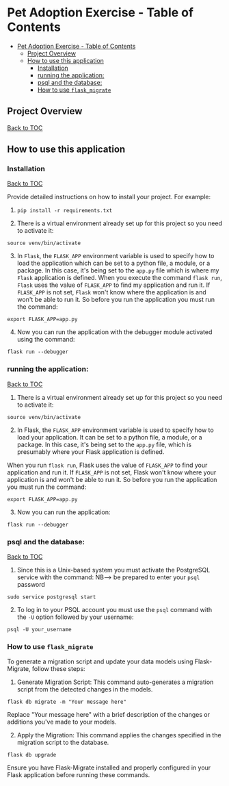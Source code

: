 # Pet Adoption Exercise - Table of Contents

- [Pet Adoption Exercise - Table of Contents](#pet-adoption-exercise---table-of-contents)
  - [Project Overview](#project-overview)
  - [How to use this application](#how-to-use-this-application)
    - [Installation](#installation)
    - [running the application:](#running-the-application)
    - [psql and the database:](#psql-and-the-database)
    - [How to use `flask_migrate`](#how-to-use-flask_migrate)

## Project Overview 

[Back to TOC](#notarious---table-of-contents)

## How to use this application

### Installation

[Back to TOC](#notarious---table-of-contents)

Provide detailed instructions on how to install your project. For example:

1. `pip install -r requirements.txt`

2. There is a virtual environment already set up for this project so you need to activate it:

`source venv/bin/activate`

3. In `Flask`, the `FLASK_APP` environment variable is used to specify how to load the application which can be set to a python file, a module, or a package. In this case, it's being set to the `app.py` file which is where my `Flask` application is defined. When you execute the command `flask run`, `Flask` uses the value of `FLASK_APP` to find my application and run it. If `FLASK_APP` is not set, `Flask` won't know where the application is and won't be able to run it. So before you run the application you must run the command:

`export FLASK_APP=app.py`

4. Now you can run the application with the debugger module activated using the command:

`flask run --debugger`

### running the application:

[Back to TOC](#notarious---table-of-contents)

1. There is a virtual environment already set up for this project so you need to activate it:

`source venv/bin/activate`

2. In Flask, the `FLASK_APP` environment variable is used to specify how to load your application. It can be set to a python file, a module, or a package. In this case, it's being set to the `app.py` file, which is presumably where your Flask application is defined.

When you run `flask run`, Flask uses the value of `FLASK_APP` to find your application and run it. If `FLASK_APP` is not set, Flask won't know where your application is and won't be able to run it. So before you run the application you must run the command:

`export FLASK_APP=app.py`

3. Now you can run the application:

`flask run --debugger`

### psql and the database:

[Back to TOC](#notarious---table-of-contents)

1. Since this is a Unix-based system you must activate the PostgreSQL service with the command:
   NB--> be prepared to enter your `psql` password

`sudo service postgresql start`

2. To log in to your PSQL account you must use the `psql` command with the `-U` option followed by your username:

`psql -U your_username`

### How to use `flask_migrate`

To generate a migration script and update your data models using Flask-Migrate, follow these steps:

1. Generate Migration Script: This command auto-generates a migration script from the detected changes in the models.

`flask db migrate -m "Your message here"`

Replace "Your message here" with a brief description of the changes or additions you've made to your models.

2. Apply the Migration: This command applies the changes specified in the migration script to the database.

`flask db upgrade`

Ensure you have Flask-Migrate installed and properly configured in your Flask application before running these commands.
